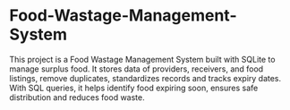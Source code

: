 # Food-Wastage-Management-System
This project is a Food Wastage Management System built with SQLite to manage surplus food. It stores data of providers, receivers, and food listings, remove duplicates, standardizes records and tracks expiry dates. With SQL queries, it helps identify food expiring soon, ensures safe distribution and reduces food waste.
